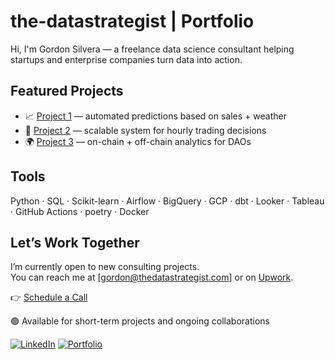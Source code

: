 # the-datastrategist | Portfolio

Hi, I'm Gordon Silvera — a freelance data science consultant helping startups and enterprise companies turn data into action.

## Featured Projects

- 📈 [Project 1](link) — automated predictions based on sales + weather  
- 💸 [Project 2](link) — scalable system for hourly trading decisions  
- 🌍 [Project 3](link) — on-chain + off-chain analytics for DAOs

## Tools

Python · SQL · Scikit-learn · Airflow · BigQuery · GCP · dbt · Looker · Tableau · GitHub Actions · poetry · Docker

## Let’s Work Together

I’m currently open to new consulting projects.  
You can reach me at [gordon@thedatastrategist.com] or on [Upwork]().

👉 [Schedule a Call](yourcalendlylink.com)

🟢 Available for short-term projects and ongoing collaborations

[![LinkedIn](https://img.shields.io/badge/-LinkedIn-blue?style=flat&logo=linkedin)](https://www.linkedin.com/in/gordonsilvera)
[![Portfolio](https://img.shields.io/badge/-Portfolio-black?style=flat&logo=notion)]([https://yourportfolio.com](https://github.com/the-datastrategist/.github/edit/main/README.md))
